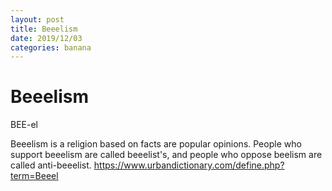 ```yaml
---
layout: post
title: Beeelism
date: 2019/12/03
categories: banana
---
```


# Beeelism
BEE-el

Beeelism is a religion based on facts are popular opinions. People who support beeelism are called beeelist's, and people who oppose 
beelism are called anti-beeelist. https://www.urbandictionary.com/define.php?term=Beeel
